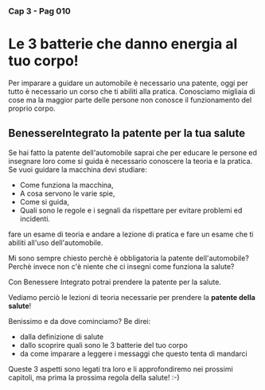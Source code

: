 ### Cap 3 - Pag 010

# Le 3 batterie che danno energia al tuo corpo!

Per imparare a guidare un automobile è necessario una patente, oggi per tutto è necessario un corso che ti abiliti alla pratica.
Conosciamo migliaia di cose ma la maggior parte delle persone non conosce il funzionamento del proprio corpo.

## BenessereIntegrato la patente per la tua salute

Se hai fatto la patente dell'automobile saprai che per educare le persone ed insegnare loro come si guida è necessario conoscere la teoria e la pratica.
Se vuoi guidare la macchina devi studiare:

- Come funziona la macchina,
- A cosa servono le varie spie,
- Come si guida,
- Quali sono le regole e i segnali da rispettare per evitare problemi ed incidenti.

fare un esame di teoria e andare a lezione di pratica e fare un esame che ti abiliti all'uso dell'automobile.

Mi sono sempre chiesto perchè è obbligatoria la patente dell'automobile? Perchè invece non c'è niente che ci insegni come funziona la salute?

Con Benessere Integrato potrai prendere la patente per la salute.

Vediamo perciò le lezioni di teoria necessarie per prendere la **patente della salute**!

Benissimo e da dove cominciamo? Be direi:
- dalla definizione di salute 
- dallo scoprire quali sono le 3 batterie del tuo corpo 
- da come imparare a leggere i messaggi che questo tenta di mandarci

Queste 3 aspetti sono legati tra loro e li approfondiremo nei prossimi capitoli, ma prima la prossima regola della salute! :-)

<!--stackedit_data:
eyJoaXN0b3J5IjpbMTIwMTQzNDQ5MywtMjAwNjY3NzQwNywtNj
Q0MTU0MTA4XX0=
-->
